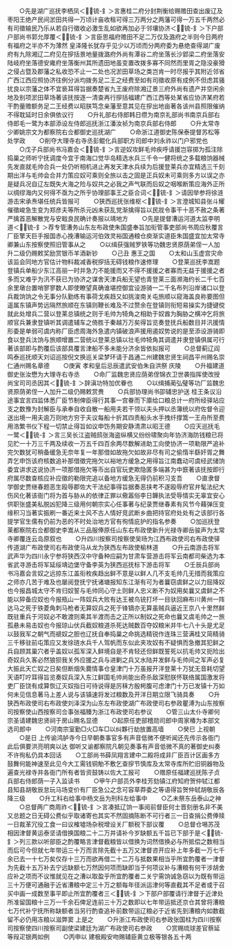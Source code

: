 <!-- { "loadSidebar": true } -->
　　○先是湖广巡抚李栖凤＜锍-釒＞言惠桂二府分封荆衡给赐赡田查出废辽及枣阳王绝产民间淤田共得一万顷计亩收租可得三万两分之两藩可得一万五千两然必有司徵输民乃乐从若自行徵收必激生乱如欲再加必于邻壤协济＜锍-釒＞下户部户部尚书郭允厚覆＜锍-釒＞言臣思福府赡田不足二万仅及潞府之半则今日两府有福府之半亦不为薄然  皇泽隆长犹存乎见少以万顷而分两府委为悬绝查得湖广废府有九除湘辽二府见在摉括景地量拨潞府外尚有潭谷二府坐落长沙郢梁二府坐落安陆岐府坐落德安雍府坐落衡州其所遗田地虽变置改拨多寡不同然而里胥之隐没豪猾之侵占暨及郡藩之私收恐不止一二处也况淤田草场之类岂肯一时尽报乎其附近邻省广西江西应照协济往例分派均拨务足二王之经费至如有司徵收原有成例不但虑其骚扰良以宗藩之体不宜亵耳得旨据奏楚省九王废府除湘辽景三府外尚有遗产并空闲余地及别项淤田草场著该抚按逐一清查再行摉括福建广西江西等处某省应协济某府若干酌量赡额务足二王经费以昭朕笃念亲藩至意其见在摉出地亩著各该州县照限催纳不得耽延时日余俱依议行
　　○升礼部右侍郎韩日缵为南京礼部尚书南京兵部右侍郎毛一鹭为本部添设左侍郎巡抚浙江潘汝祯为南京兵部右侍郎
　　○升太常寺少卿姚宗文为都察院右佥都御史巡抚湖广
　　○命浙江道御史陈保泰提督苏松等处学政
　　○削夺大理寺右寺丞彭鲲化兵部职方司郎中刘永祚以门户邪党也
　　○戊子兵部尚书冯嘉会＜锍-釒＞言逆奴攻鲜毛帅疾呼请援岂容掷为孤注除捣巢之师听宁抚调度今宜于南海口觉华岛精选水兵三千令一健将统之多载粮饷器械先发直就毛帅合兵一处仍听相机进止再发天津水兵续为后援登莱兵亦宜精选三千刻期出洋与毛帅会合并力策应奴可乘则全旅以击之固是正兵奴未可乘则多方以误之亦是疑兵况自辽左既失大海之险与奴共之必我之声气联而后奴之咽喉断策应海外正所以绸缪海内又何得不亟为之所乎协理部事王之臣合词＜锍-釒＞请因举参将徐涟游击宋承焘堪任统兵皆报可
　　○狭西巡抚张维枢＜锍-釒＞言澄城知县张斗耀催徵峻急生变为郑彦夫等所杀元凶未获乱党渐擒得旨以民戕令事干十恶不赦之条著严擒首恶解散党与安戢良民确计奏报以靖地方
　　○先是提督漕运河道太监李明道＜锍-釒＞荐专管漕务山东左布政使朱国盛奉旨加衔管事吏部尚书周应秋覆言厂臣擎天巨手报国赤心挽漕输运河伯效灵裕国通粮仓庾渐实道臣朱国盛宜加太常寺卿兼山东按察使照旧管事从之
　　○以缉获强贼罗铁等功魏忠贤原荫弟侄一人加升二级仍赐敕奖励赏银币羊酒新钞
　　○己丑  惠王之国
　　○太和山玉虚宫灾命该监会同地方官估计物料裁减香税摉括无碍钱粮作速修理
　　○登莱巡抚李嵩题登镇兵单船少东江高丽一时并急力不能援而又不得不援援之者寡而无益于援援之者多而又难乎为汛不获已为协济之谋舍天津兵船无望也青登莱三面濒海约长二千七百余里墩台置哨寥寥数人即使瞭望真确谁堪控御宜设游骑一二千名布列沿岸诸口以登兵裁饷饷之令无事分队勤练有事荷戈疾趋又如挑浚南关屯旅顺以窥海盖良称要图但遥属东镇声势远隔然旅顺在东镇则鞭长难及不过赘余在登镇则衔短易操实为捷键傥就此处增兵二营以登莱总镇统之则于毛帅为犄角之相助于奴酋为胸胁之横冲乞将旅顺官兵兼隶登镇听其调遣辅车之倚胜于秦越万万矣得旨览奏登抚兵船数目并汛援情形委是单弱可虞内称厂臣虑周海外急遣内镇破浪声援用遏奴势说的是至添设游骑即食以登兵汰饷与旅顺增置二营统以登莱总镇以壮毛帅犄角其调遣并隶登镇俱属可行著该部即与酌覆后该部具覆言津船不多未能分济余皆依拟报可
　　○总督蓟辽阎鸣泰巡抚顺天刘诏巡按倪文换巡关梁梦环请于昌通二州建魏忠贤生祠昌平州赐名崇仁通州赐名章德
　　○庚寅  孝和皇后忌辰遣武安伯朱自洪祭  庆陵
　　○升福建道御史张汝懋为大理寺右寺丞
　　○命厂监魏忠贤应荫弟侄锦衣卫世袭指挥使改授尚宝司司丞因其＜锍-釒＞辞滇功特加优眷也
　　○以缉捕蔺弘璧等功厂监魏忠贤原荫弟侄一人加升二级仍赐敕赏赉
　　○兵部协理尚书卲辅忠护送  桂王条议沿途事宜言四监体悉厂臣节制俾臣得行其事一宫眷而下廪给口粮总计一府所经驿站应支之数豫为封解臣与承奉自收自散一船用夫若干领以夫头押以丞簿统以府佐督令迎送出境一用夫逾万则地方穷于夫议每船十折其四责船头水手拽纤撑篙一王舟所至费用浩繁书仪下程一切禁止得旨如议申饬务期安静清肃以昭王德
　　○应天巡抚毛一鹭＜锍-釒＞言三吴长江盗贼鸱张海盗纵横又纷纷啸聚向年协济海防钱粮已将见贮一十万三千两及续收一万五千四百余两尽数解进助工向使协济一项勒限严追补完欠数犹可稍备缓急无奈年复一年那借如故拖欠如故非尽有司之偷惰半繇奸胥之舞弄乞申饬该府核数追补那借徵完拖欠以裕地方缓急之用得旨江南蠢动可虞经武储饷委宜讲求这说协济一项那借拖欠等币出自官玩吏欺隐匿多端甚为中窾著该抚按即行府属尽数查核应补应徵的勒限完追以备地方缓急无得仍前积习支吾
　　○直隶督学御史贾继春题恶生殴辱郡佐大干法纪事得旨据奏恶挟考不遂殴辱府官弁髦法纪大伤风化著该衙门将为首与胁从的依律正罪以儆嚣俗李日韡执法受辱情实无辜宜安心供职张盛美私脱凶犯降三级用何朝宗实心任事著与纪录贾继春素有风节今藉弹压变缘积习当著实振刷一番近来士风不古人情好竞武断乡曲把持官府处处有之该部行各提学官生儒有仍前为恶的不时处治地方官有徇情庇护的指名参奏
　　○加巡抚登莱都察院右佥都御史李嵩从三品服俸原任山东右布政使新升光禄寺卿岳骏声为太常寺卿覆连云岛原叙也
　　○升四川按察司按察使吴旸为江西布政使司右布政使驿传道湖广布政使司右布政使马从龙为狭西左布政使榆林道
　　○升云南游击将军武声华为四川永宁参将狭西汉中守备种应嗣为甘肃车营游击将军云南都司柴选为本省武寻游击将军延绥靖边堡守备李英为狭西巡抚标下游击将军
　　○壬辰兵部尚书冯嘉会言奴之远掠东江盖衔枚疾趋出鲜不意是以鲜人几不支毛帅几无措而我策应之师亦几苦于难及也屡阅登抚宁抚诸塘报知东江渐有可为者曩窃虞鲜之以力屈降奴也今报昌城太守不肯归奴誓与毛帅同心守土则鲜人忠义断不为奴用矣曩又虞鲜之不能以猝备应奴也今报瓶山一阵奴兵大败有达王被鸟铳打坏一目驮回麻布川黄州一阵达马之死于铁菱角刺马枪者无算奴兵之死于锋镝亦无算虽贼兵逼近王京八十里然鲜既驻重兵于河奴必不敢渡则乘其半渡而击之正所以制奴之死命也曩又虞毛帅之一旅孤悬未易击奴也今报琼山伏兵截奴粮道杀死达贼数百夺奴粮米并牛七八十头是尤足以鼓我军之朝气而禠奴之胆也辽抚自奉捣巢之命挑选精锐作连珠三营满桂又简精骑三千移驻前屯策应又发徐琏水兵千人驾帆而东似此夹攻奴有不疑惧而急撤其犯鲜之兵自顾其巢穴者乎盖奴以孤军深入鲜境自是不肯轻还但鲜既誓死以抗毛帅又扼险出奇奴兵久客必然狼狈我关外应援之兵与进剿之兵又水陆并发鲜与毛帅间之军声必复大振此天亡奴之日矣但断烟失爨情事仓皇津门十万虽报开洋登莱十万犹无音耗切望  天语叮咛耳得旨览奏奴兵深入东江鲜国毛帅尚能出奇杀敌深慰朕怀联络属国激发将吏厂臣饶有成算恢辽灭奴指日可待说得是厉秣方殷枵腹可虑津门十万已发镇十万如何未见信息著马上差人说与该镇速将发过粮数及开洋日期立限飞骑具奏
　　○升狭西布政使司右布政使刘泽深为山东左布政使湖广布政使司右参政瞿溥为山东按察司按察使山西按察司佥事张福臻为浙江布政使司右参议
　　○管三山太仆寺卿何宗圣请建魏忠贤祠于房山赐名显德
　　○起原任吏部稽勋司郎中周家椿为本部文选司郎中
　　○河南宗室勤□火□车□以纠夥行劫放置高墙
　　○癸巳  上视朝
　　○是日  上传谕鸿胪寺今日早朝奏事官多有声音低微不便听闻还先传示各衙门此后俱要洪亮明爽以达  御听又谕都察院凡朝见奏事有声音低微不真的著御史纠奏不许徇私仍具本回话
　　○工部尚书薛凤翔言建中二殿将成非厂臣百计区画多方鼓舞何能神速至此见今大工需钱铜觔不敷乞查摉节慎库及太常寺库所贮旧铜器物及遍查光禄寺并各衙门所有者皆资鼓铸以佐大工报可
　　○赠原任福建巡抚陈子贞兵部右侍郎荫一子入监读书
　　○甲午户部员外李桂芳劾镇江府知府贺仲轼江都县知县胡敬辰怠玩马场变价有厂臣急公之念可容草莽委之等语得旨贺仲轼胡敬辰各降三级
　　○升工科右给事中杨文岳为刑科左给事中
　　○乙未祭东岳泰山之神
　　○总督两广商周祚＜锍-釒＞言凑抵辽饷一事阅前督臣何士晋刻册名非不美又总题之日无碍公费似乎取诸寄也其实不然固摘陈断不可行者三一日查捐公费俸赎一日裁革冗役工食一曰议榷墟场杂税增设关厂额税下部议覆
　　○总督仓埸苏茂相因津督黄运泰坚请借换国粮二十二万并请补今岁缺额五千旨已下部于是＜锍-釒＞列三款以听部臣之酌覆略言津督截粮皆以借换为词然借换必与所抵偿之数相当而后可今但就七年带运三十万而言除先截十五万又津督咨开应补上年多截一万七千余已去一十七万矣仅存十三万而欲再借二十二万与抵数果相当乎所宜酌覆者一津督为先截十五万补去宁远缺额七万然因何项而缺即当于何项议补与漕粮有何干涉胡舍应补之项而不议惟就见在之漕以取盈乎所宜酌覆者二关宁需饷诚急窃以为既有带运三十万便可通融于近省漕粮中定三十万之额每年径派运津何等直截其不足者或于召买中画一成数至事平即止所宜酌覆者三＜锍-釒＞下部户部覆请行津督于近津处所准留国粮十三万一千余石俾足连前三十万之数即以七年带运抵还京仓其曾将漕粮七万代补宁抚所称缺额者当另行酌查追补前数带运辽粮必于近省先到漕粮内如数截留不必仍用冻粮以滋弊窦  上是之
　　○升浙江布政使司右参政张国柱为四川按察司按察使四川按察司副使梁建廷为湖广布政使司右参政
　　○赏赐琉球差官蔡延等叚疋银两如例
　　○丙申以  建极殿安吻赐辅臣黄立极等银各五十两
